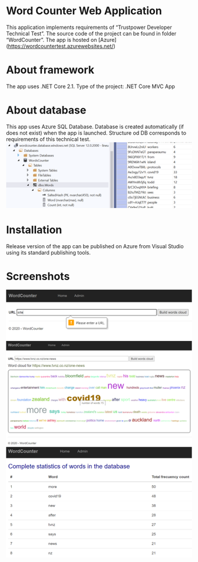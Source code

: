 # Word Counter Web Application

This application implements requirements of “Trustpower Developer Technical Test”.
The source code of the project can be found in folder “WordCounter”.
The app is hosted on [Azure] (https://wordcountertest.azurewebsites.net/)

# About framework

The app uses .NET Core 2.1. Type of the project: .NET Core MVC App

# About database

This app uses Azure SQL Database. Database is created automatically (if does not exist) when the app is launched. Structure od DB corresponds to requirements of this technical test. 
![DBStructure]( https://github.com/PavelSobolev/TrustPower_exp/blob/master/WordCounter/db.png) 

# Installation 

Release version of the app can be published on Azure from Visual Studio using its standard publishing tools. 

# Screenshots

![AppPict](https://github.com/PavelSobolev/TrustPower_exp/blob/master/WordCounter/a1.png)
![AppPict](https://github.com/PavelSobolev/TrustPower_exp/blob/master/WordCounter/a2.png)
![AppPict](https://github.com/PavelSobolev/TrustPower_exp/blob/master/WordCounter/a3.png)
